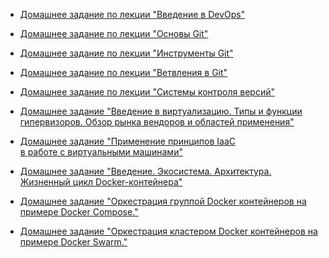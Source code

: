 * [Домашнее задание по лекции "Введение в DevOps"](tasks/000-devops-00-intr/README.md)

* [Домашнее задание по лекции "Основы Git"](tasks/001--git---01-intr/README.md)

* [Домашнее задание по лекции "Инструменты Git"](tasks/002--git--00--tool/README.md)

* [Домашнее задание по лекции "Ветвления в Git"](tasks/003-git-00-branchs/README.md)

* [Домашнее задание по лекции "Системы контроля версий"](tasks/004-git--01-ignore/README.md)

* [Домашнее задание "Введение в виртуализацию. Типы и функции гипервизоров.
  Обзор рынка вендоров и областей применения"](tasks/005-virt-01-basics/README.md)

* [Домашнее задание "Применение принципов IaaC  
  в работе с виртуальными машинами"](tasks/005--virt--02-iaac/README.md)

* [Домашнее задание "Введение. Экосистема. Архитектура.  
  Жизненный цикл Docker-контейнера"](tasks/005-virt-03-docker/README.md)

* [Домашнее задание "Оркестрация группой Docker контейнеров
  на примере Docker Compose."](tasks/005-vir-docker-com/README.md)

* [Домашнее задание "Оркестрация кластером Docker контейнеров
  на примере Docker Swarm."](tasks/005-vi-docker-swarm/README.md)
